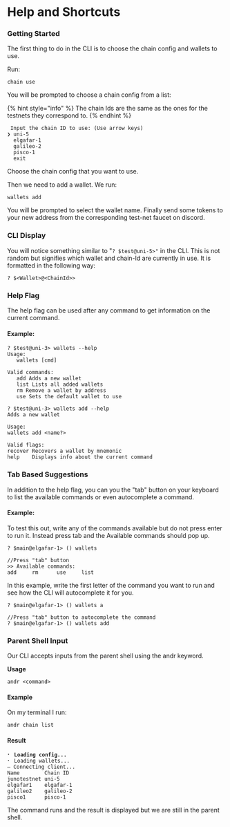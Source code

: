# Help and Shortcuts

### Getting Started

The first thing to do in the CLI is to choose the chain config and wallets to use.&#x20;

Run:&#x20;

```
chain use 
```

You will be prompted to choose a chain config from a list:

{% hint style="info" %}
The chain Ids are the same as the ones for the testnets they correspond to.
{% endhint %}

```
 Input the chain ID to use: (Use arrow keys)
❯ uni-5 
  elgafar-1 
  galileo-2 
  pisco-1 
  exit 
```

Choose the chain config that you want to use.

Then we need to add a wallet. We run:

```
wallets add 
```

You will be prompted to select the wallet name. Finally send some tokens to your new address from the corresponding test-net faucet on discord.

### CLI Display

You will notice something similar to "`? $test@uni-5>"` in the CLI. This is not random but signifies which wallet and chain-Id are currently in use. It is formatted in the following way:

`? $<Wallet>@<ChainId>>`

### Help Flag

The help flag can be used after any command to get information on the current command.

#### Example:

```
? $test@uni-3> wallets --help
Usage:
   wallets [cmd]

Valid commands:
   add Adds a new wallet
   list Lists all added wallets
   rm Remove a wallet by address
   use Sets the default wallet to use

? $test@uni-3> wallets add --help
Adds a new wallet

Usage:
wallets add <name?>

Valid flags:
recover Recovers a wallet by mnemonic           
help    Displays info about the current command 

```

### Tab Based Suggestions&#x20;

In addition to the help flag, you can you the "tab" button on your keyboard to list the available commands or even autocomplete  a command.

#### Example:

To test this out, write any of the commands available but do not press enter to run it. Instead press tab and the Available commands should pop up.

```
? $main@elgafar-1> () wallets

//Press "tab" button
>> Available commands:
add     rm      use     list         
```

In this example, write the first letter of the command you want to run and see how the CLI will autocomplete it for you.&#x20;

```
? $main@elgafar-1> () wallets a

//Press "tab" button to autocomplete the command
? $main@elgafar-1> () wallets add
```

### Parent Shell Input

Our CLI accepts inputs from the parent shell using the andr keyword.

**Usage**

```
andr <command> 
```

#### Example

On my terminal I run:&#x20;

```
andr chain list 
```

#### Result

<pre><code><strong>⠂ Loading config...
</strong>⠂ Loading wallets...
– Connecting client...
Name        Chain ID 
junotestnet uni-5    
elgafar1    elgafar-1
galileo2    galileo-2
pisco1      pisco-1  </code></pre>

The command runs and the result is displayed but we are still in the parent shell.&#x20;
